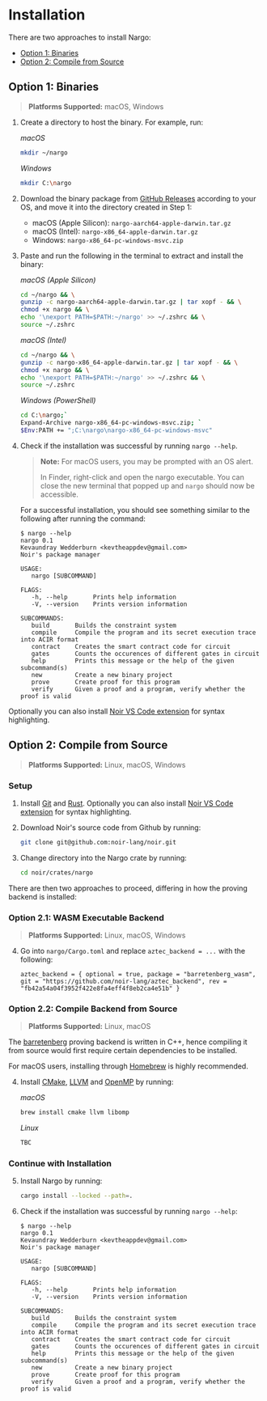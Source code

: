 # Installation

There are two approaches to install Nargo:

- [Option 1: Binaries](#option-1-binaries)
- [Option 2: Compile from Source](#option-2-compile-from-source)

## Option 1: Binaries

> **Platforms Supported:** macOS, Windows

1. Create a directory to host the binary. For example, run:

   _macOS_

   ```bash
   mkdir ~/nargo
   ```

   _Windows_

   ```sh
   mkdir C:\nargo
   ```

2. Download the binary package from [GitHub Releases](https://github.com/noir-lang/noir/releases/tag/nightly) according to your OS, and move it into the directory created in Step 1:

   - macOS (Apple Silicon): `nargo-aarch64-apple-darwin.tar.gz`
   - macOS (Intel): `nargo-x86_64-apple-darwin.tar.gz`
   - Windows: `nargo-x86_64-pc-windows-msvc.zip`

3. Paste and run the following in the terminal to extract and install the binary:

   _macOS (Apple Silicon)_

   ```bash
   cd ~/nargo && \
   gunzip -c nargo-aarch64-apple-darwin.tar.gz | tar xopf - && \
   chmod +x nargo && \
   echo '\nexport PATH=$PATH:~/nargo' >> ~/.zshrc && \
   source ~/.zshrc
   ```

   _macOS (Intel)_

   ```bash
   cd ~/nargo && \
   gunzip -c nargo-x86_64-apple-darwin.tar.gz | tar xopf - && \
   chmod +x nargo && \
   echo '\nexport PATH=$PATH:~/nargo' >> ~/.zshrc && \
   source ~/.zshrc
   ```

   _Windows (PowerShell)_

   ```sh
   cd C:\nargo;`
   Expand-Archive nargo-x86_64-pc-windows-msvc.zip; `
   $Env:PATH += ";C:\nargo\nargo-x86_64-pc-windows-msvc"
   ```

4. Check if the installation was successful by running `nargo --help`.

   > **Note:** For macOS users, you may be prompted with an OS alert.
   >
   > In Finder, right-click and open the nargo executable. You can close the new terminal that popped up and `nargo` should now be accessible.

   For a successful installation, you should see something similar to the following after running the command:

   ```
   $ nargo --help
   nargo 0.1
   Kevaundray Wedderburn <kevtheappdev@gmail.com>
   Noir's package manager

   USAGE:
      nargo [SUBCOMMAND]

   FLAGS:
      -h, --help       Prints help information
      -V, --version    Prints version information

   SUBCOMMANDS:
      build       Builds the constraint system
      compile     Compile the program and its secret execution trace into ACIR format
      contract    Creates the smart contract code for circuit
      gates       Counts the occurences of different gates in circuit
      help        Prints this message or the help of the given subcommand(s)
      new         Create a new binary project
      prove       Create proof for this program
      verify      Given a proof and a program, verify whether the proof is valid
   ```

Optionally you can also install [Noir VS Code extension] for syntax highlighting.

## Option 2: Compile from Source

> **Platforms Supported:** Linux, macOS, Windows

### Setup

1. Install [Git] and [Rust]. Optionally you can also install [Noir VS Code extension] for syntax highlighting.

2. Download Noir's source code from Github by running:

   ```bash
   git clone git@github.com:noir-lang/noir.git
   ```

3. Change directory into the Nargo crate by running:

   ```bash
   cd noir/crates/nargo
   ```

[git]: https://git-scm.com/book/en/v2/Getting-Started-Installing-Git
[rust]: https://www.rust-lang.org/tools/install
[noir vs code extension]: https://marketplace.visualstudio.com/items?itemName=noir-lang.noir-programming-language-syntax-highlighter

There are then two approaches to proceed, differing in how the proving backend is installed:

### Option 2.1: WASM Executable Backend

> **Platforms Supported:** Linux, macOS, Windows

4. Go into `nargo/Cargo.toml` and replace `aztec_backend = ...` with the following:

   ```
   aztec_backend = { optional = true, package = "barretenberg_wasm", git = "https://github.com/noir-lang/aztec_backend", rev = "fb42a54a04f3952f422e8fa4eff4f8eb2ca4e51b" }
   ```

### Option 2.2: Compile Backend from Source

> **Platforms Supported:** Linux, macOS

The [barretenberg] proving backend is written in C++, hence compiling it from source would first require certain dependencies to be installed.

For macOS users, installing through [Homebrew] is highly recommended.

4. Install [CMake], [LLVM] and [OpenMP] by running:

   _macOS_

   ```bash
   brew install cmake llvm libomp
   ```

   _Linux_

   ```bash
   TBC
   ```

   <!---
   Linux's command for openMP from barretenberg's GitHub README:

   ```bash
   RUN git clone -b release/10.x --depth 1 https://github.com/llvm/llvm-project.git \
   && cd llvm-project && mkdir build-openmp && cd build-openmp \
   && cmake ../openmp -DCMAKE_C_COMPILER=clang -DCMAKE_CXX_COMPILER=clang++ -DLIBOMP_ENABLE_SHARED=OFF \
   && make -j$(nproc) \
   && make install \
   && cd ../.. && rm -rf llvm-project
   ```
   --->

[barretenberg]: https://github.com/AztecProtocol/aztec-connect/tree/master/barretenberg
[homebrew]: https://brew.sh/
[cmake]: https://cmake.org/install/
[llvm]: https://llvm.org/docs/GettingStarted.html
[openmp]: https://openmp.llvm.org/

### Continue with Installation

5. Install Nargo by running:

   ```bash
   cargo install --locked --path=.
   ```

6. Check if the installation was successful by running `nargo --help`:

   ```
   $ nargo --help
   nargo 0.1
   Kevaundray Wedderburn <kevtheappdev@gmail.com>
   Noir's package manager

   USAGE:
      nargo [SUBCOMMAND]

   FLAGS:
      -h, --help       Prints help information
      -V, --version    Prints version information

   SUBCOMMANDS:
      build       Builds the constraint system
      compile     Compile the program and its secret execution trace into ACIR format
      contract    Creates the smart contract code for circuit
      gates       Counts the occurences of different gates in circuit
      help        Prints this message or the help of the given subcommand(s)
      new         Create a new binary project
      prove       Create proof for this program
      verify      Given a proof and a program, verify whether the proof is valid
   ```
